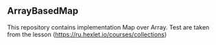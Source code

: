 ## ArrayBasedMap

This repository contains implementation Map over Array. Test are taken from the lesson (https://ru.hexlet.io/courses/collections) 